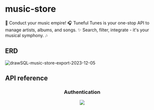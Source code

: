 # music-store
🎻 Conduct your music empire! 🎧 Tuneful Tunes is your one-stop API to manage artists, albums, and songs. ✨ Search, filter, integrate - it's your musical symphony. 🎶

## ERD
![drawSQL-music-store-export-2023-12-05](https://github.com/ahmedeid6842/music-store/assets/57197702/247f6eb3-51db-49de-a2f1-15f3a3f7232d)

## API reference
<div align="center">
  <h3> Authentication </h3> 
   <img src="https://github.com/ahmedeid6842/How/assets/57197702/a71cf117-b429-4cb1-982e-b08318fb84ca"/>
</div>

